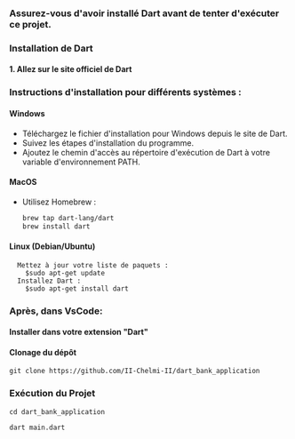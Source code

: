 ### Assurez-vous d'avoir installé Dart avant de tenter d'exécuter ce projet.

### Installation de Dart

#### 1. Allez sur le site officiel de Dart 

### Instructions d'installation pour différents systèmes :

#### Windows

- Téléchargez le fichier d'installation pour Windows depuis le site de Dart.
- Suivez les étapes d'installation du programme.
- Ajoutez le chemin d'accès au répertoire d'exécution de Dart à votre variable d'environnement PATH.

#### MacOS

- Utilisez Homebrew :
  ```bash
  brew tap dart-lang/dart
  brew install dart

#### Linux (Debian/Ubuntu)

```
  Mettez à jour votre liste de paquets :
    $sudo apt-get update
  Installez Dart :
    $sudo apt-get install dart
```
### Après, dans VsCode:
#### Installer dans votre extension "Dart"

#### Clonage du dépôt
```
git clone https://github.com/II-Chelmi-II/dart_bank_application
```
### Exécution du Projet
```
cd dart_bank_application
```
```
dart main.dart
```
